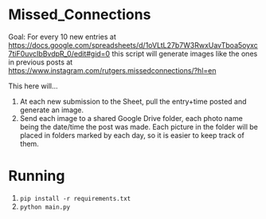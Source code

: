 # Missed_Connections

Goal:
For every 10 new entries at https://docs.google.com/spreadsheets/d/1oVLtL27b7W3RwxUavTboa5oyxc7tiF0uvcIbBvdpR_0/edit#gid=0
this script will generate images like the ones in previous posts at https://www.instagram.com/rutgers.missedconnections/?hl=en

This here will...
1. At each new submission to the Sheet, pull the entry+time posted and generate an image.
2. Send each image to a shared Google Drive folder, each photo name being the date/time the post was made.
   Each picture in the folder will be placed in folders marked by each day, so it is easier to keep track of them.

# Running
1. `pip install -r requirements.txt`
2. `python main.py`
